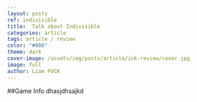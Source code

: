 ```yaml
---
layout: posts
ref: indivisible
title:  Talk about Indivisible
categories: article
tags: article / review
color: "#000"
theme: dark
cover-image: /assets/img/posts/article/ink-review/cover.jpg
image: full
author: Liam FUCK
---
```

##Game Info
dhasjdhsajkd
